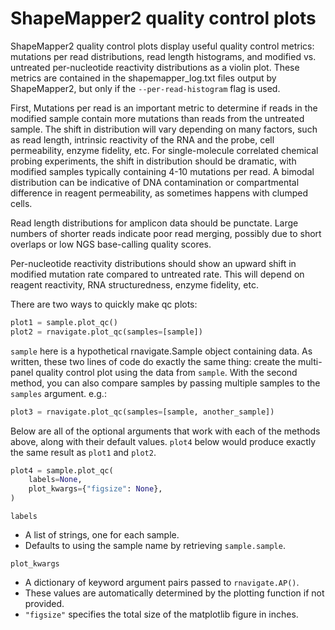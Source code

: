 ShapeMapper2 quality control plots
==================================

ShapeMapper2 quality control plots display useful quality control metrics:
mutations per read distributions, read length histograms, and modified vs.
untreated per-nucleotide reactivity distributions as a violin plot. These
metrics are contained in the shapemapper_log.txt files output by ShapeMapper2,
but only if the `--per-read-histogram` flag is used.

First, Mutations per read is an important metric to determine if reads in the
modified sample contain more mutations than reads from the untreated sample.
The shift in distribution will vary depending on many factors, such as read
length, intrinsic reactivity of the RNA and the probe, cell permeability, 
enzyme fidelity, etc. For single-molecule correlated chemical probing
experiments, the shift in distribution should be dramatic, with modified
samples typically containing 4-10 mutations per read. A bimodal distribution
can be indicative of DNA contamination or compartmental difference in reagent
permeability, as sometimes happens with clumped cells.

Read length distributions for amplicon data should be punctate. Large numbers
of shorter reads indicate poor read merging, possibly due to short overlaps or
low NGS base-calling quality scores.

Per-nucleotide reactivity distributions should show an upward shift in modified
mutation rate compared to untreated rate. This will depend on reagent
reactivity, RNA structuredness, enzyme fidelity, etc.

There are two ways to quickly make qc plots:

```python
plot1 = sample.plot_qc()
plot2 = rnavigate.plot_qc(samples=[sample])
```

`sample` here is a hypothetical rnavigate.Sample object containing data. As
written, these two lines of code do exactly the same thing: create the
multi-panel quality control plot using the data from `sample`. With the second
method, you can also compare samples by passing multiple samples to the
`samples` argument. e.g.:

```python
plot3 = rnavigate.plot_qc(samples=[sample, another_sample])
```

Below are all of the optional arguments that work with each of the methods
above, along with their default values. `plot4` below would produce exactly the
same result as `plot1` and `plot2`.

```python
plot4 = sample.plot_qc(
    labels=None,
    plot_kwargs={"figsize": None},
)
```

`labels`

* A list of strings, one for each sample.
* Defaults to using the sample name by retrieving `sample.sample`.

`plot_kwargs`

* A dictionary of keyword argument pairs passed to `rnavigate.AP()`.
* These values are automatically determined by the plotting function if not
  provided.
* `"figsize"` specifies the total size of the matplotlib figure in inches.

